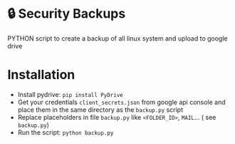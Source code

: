# 🔒 Security Backups
PYTHON script to create a backup of all linux system and upload to google drive
# Installation
 - Install pydrive: `pip install PyDrive`
 - Get your credentials `client_secrets.json` from google api console and place them in the same directory as the `backup.py` script
 - Replace placeholders in file `backup.py` like `<FOLDER_ID>`, `MAIL`... ( see `backup.py`)
 - Run the script: `python backup.py`
